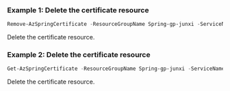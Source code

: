 ### Example 1: Delete the certificate resource
```powershell
Remove-AzSpringCertificate -ResourceGroupName Spring-gp-junxi -ServiceName Spring-service -Name mycertificate
```

Delete the certificate resource.

### Example 2: Delete the certificate resource
```powershell
Get-AzSpringCertificate -ResourceGroupName Spring-gp-junxi -ServiceName Spring-service -Name mycertificate | Remove-AzSpringCertificate -InputObject $data
```

Delete the certificate resource.